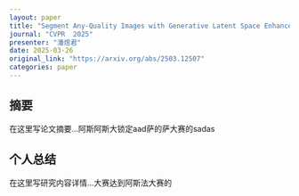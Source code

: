 ```yaml
---
layout: paper
title: "Segment Any-Quality Images with Generative Latent Space Enhancement"
journal: "CVPR  2025"
presenter: "潘煜君"
date: 2025-03-26
original_link: "https://arxiv.org/abs/2503.12507"
categories: paper
---
```


## 摘要

在这里写论文摘要...阿斯阿斯大锁定aad萨的萨大赛的sadas 

## 个人总结 

在这里写研究内容详情...大赛达到阿斯法大赛的


